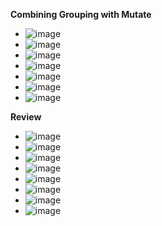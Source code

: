 **Combining Grouping with Mutate**
- ![image](https://github.com/user-attachments/assets/ee48803b-4936-4e41-b386-75ca06c62e52)
- ![image](https://github.com/user-attachments/assets/14e37dc6-f334-4ed5-93db-3517070e3652)
- ![image](https://github.com/user-attachments/assets/1196da50-caab-451a-9e24-d4fdc38ccfc1)
- ![image](https://github.com/user-attachments/assets/a5679d4f-4208-462b-95b4-25ada26d4546)
- ![image](https://github.com/user-attachments/assets/b2505071-ccfe-4944-a032-1c0e3b236f7f)
- ![image](https://github.com/user-attachments/assets/f1394afd-a360-4e11-b61c-985afc70444a)
- ![image](https://github.com/user-attachments/assets/4df83cd6-240b-47c6-822c-05eeef5fc3b7)

**Review**
- ![image](https://github.com/user-attachments/assets/a577ffa6-e825-4bd2-8e07-1112f76bb2a1)
- ![image](https://github.com/user-attachments/assets/4f28e842-510a-441b-8c9c-bbe48a5ef8b9)
- ![image](https://github.com/user-attachments/assets/03a43d1c-3264-438e-b6bf-340a09291d42)
- ![image](https://github.com/user-attachments/assets/08387419-e9ec-4758-b876-6b7533163f42)
- ![image](https://github.com/user-attachments/assets/890b9c20-ff3e-41cf-a279-3b07996f087f)
- ![image](https://github.com/user-attachments/assets/8e9185a9-9ca4-40dc-94a6-c2b40f897e5c)
- ![image](https://github.com/user-attachments/assets/6a860b8a-32ae-48b5-a38e-e869a5bc3732)
- ![image](https://github.com/user-attachments/assets/05d4f0cd-f716-477c-b476-fd9bbba24665)









